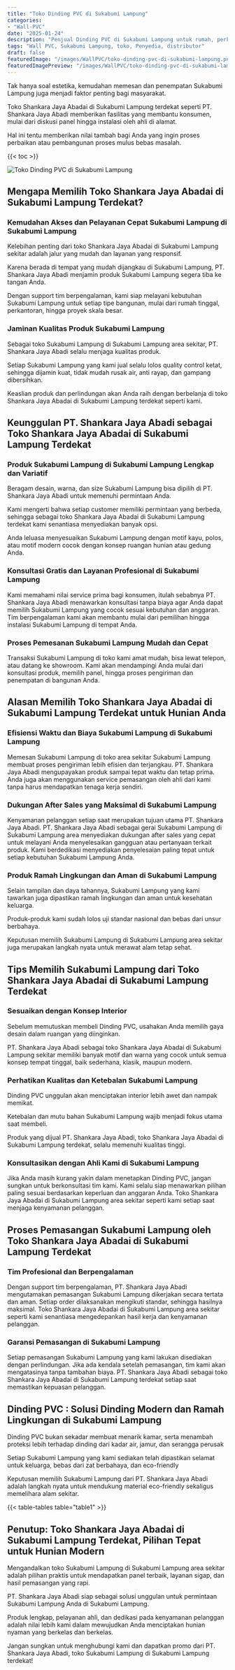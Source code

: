 ```yaml
---
title: "Toko Dinding PVC di Sukabumi Lampung"
categories:
- "Wall-PVC"
date: "2025-01-24"
description: "Penjual Dinding PVC di Sukabumi Lampung untuk rumah, perkantoran, serta toko. Produk berkualitas, variasi motif, pilihan warna modern, dengan layanan pemasangan dikerjakan oleh teknisi ahli dan garansi resmi!|Servis penyediaan Dinding PVC di Sukabumi Lampung untuk keperluan hunian, perkantoran, atau gerai, beserta panel unggulan dan penempatan oleh tim berpengalaman dan jaminan resmi.|Alternatif Dinding PVC di Sukabumi Lampung yang terbukti untuk tempat tinggal, kantor, serta toko, bersama panel terbaik dan penempatan ditangani oleh tenaga ahli ahli dan jaminan resmi.|Penjualan Dinding PVC di Sukabumi Lampung bagi hunian, kantor, dan gerai, dengan material terbaik dan pemasangan ditangani oleh teknisi profesional, dilengkapi beserta garansi resmi.}"
tags: "Wall PVC, Sukabumi Lampung, toko, Penyedia, distributor"
draft: false
featuredImage: "/images/WallPVC/toko-dinding-pvc-di-sukabumi-lampung.png"
featuredImagePreview: "/images/WallPVC/toko-dinding-pvc-di-sukabumi-lampung.png"
---
```


Tak hanya soal estetika, kemudahan memesan dan penempatan Sukabumi Lampung juga menjadi faktor penting bagi masyarakat.

Toko Shankara Jaya Abadai di Sukabumi Lampung terdekat seperti PT. Shankara Jaya Abadi memberikan fasilitas yang membantu konsumen, mulai dari diskusi panel hingga instalasi oleh ahli di alamat.

Hal ini tentu memberikan nilai tambah bagi Anda yang ingin proses perbaikan atau pembangunan proses mulus bebas masalah.

{{< toc >}}

![Toko Dinding PVC di Sukabumi Lampung](/images/Wall-PVC/Toko-Dinding-PVC-di-Sukabumi-Lampung.png)

## Mengapa Memilih Toko Shankara Jaya Abadai di Sukabumi Lampung Terdekat?

### Kemudahan Akses dan Pelayanan Cepat Sukabumi Lampung di Sukabumi Lampung

Kelebihan penting dari toko Shankara Jaya Abadai di Sukabumi Lampung sekitar adalah jalur yang mudah dan layanan yang responsif.

Karena berada di tempat yang mudah dijangkau di Sukabumi Lampung, PT. Shankara Jaya Abadi menjamin produk Sukabumi Lampung segera tiba ke tangan Anda.

Dengan support tim berpengalaman, kami siap melayani kebutuhan Sukabumi Lampung untuk setiap tipe bangunan, mulai dari rumah tinggal, perkantoran, hingga proyek skala besar.

### Jaminan Kualitas Produk Sukabumi Lampung

Sebagai toko Sukabumi Lampung di Sukabumi Lampung area sekitar, PT. Shankara Jaya Abadi selalu menjaga kualitas produk.

Setiap Sukabumi Lampung yang kami jual selalu lolos quality control ketat, sehingga dijamin kuat, tidak mudah rusak air, anti rayap, dan gampang dibersihkan.

Keaslian produk dan perlindungan akan Anda raih dengan berbelanja di toko Shankara Jaya Abadai di Sukabumi Lampung terdekat seperti kami.

## Keunggulan PT. Shankara Jaya Abadi sebagai Toko Shankara Jaya Abadai di Sukabumi Lampung Terdekat

### Produk Sukabumi Lampung di Sukabumi Lampung Lengkap dan Variatif

Beragam desain, warna, dan size Sukabumi Lampung bisa dipilih di PT. Shankara Jaya Abadi untuk memenuhi permintaan Anda.

Kami mengerti bahwa setiap customer memiliki permintaan yang berbeda, sehingga sebagai toko Shankara Jaya Abadai di Sukabumi Lampung terdekat kami senantiasa menyediakan banyak opsi.

Anda leluasa menyesuaikan Sukabumi Lampung dengan motif kayu, polos, atau motif modern cocok dengan konsep ruangan hunian atau gedung Anda.

### Konsultasi Gratis dan Layanan Profesional di Sukabumi Lampung

Kami memahami nilai service prima bagi konsumen, itulah sebabnya PT. Shankara Jaya Abadi menawarkan konsultasi tanpa biaya agar Anda dapat memilih Sukabumi Lampung yang cocok sesuai kebutuhan dan anggaran. Tim berpengalaman kami akan membantu mulai dari pemilihan hingga instalasi Sukabumi Lampung di tempat Anda.

### Proses Pemesanan Sukabumi Lampung Mudah dan Cepat

Transaksi Sukabumi Lampung di toko kami amat mudah, bisa lewat telepon, atau datang ke showroom. Kami akan mendampingi Anda mulai dari konsultasi produk, memilih panel, hingga proses pengiriman dan penempatan di bangunan Anda.

## Alasan Memilih Toko Shankara Jaya Abadai di Sukabumi Lampung Terdekat untuk Hunian Anda

### Efisiensi Waktu dan Biaya Sukabumi Lampung di Sukabumi Lampung

Memesan Sukabumi Lampung di toko area sekitar Sukabumi Lampung membuat proses pengiriman lebih efisien dan terjangkau. PT. Shankara Jaya Abadi mengupayakan produk sampai tepat waktu dan tetap prima. Anda juga akan menggunakan service pemasangan oleh ahli dari kami tanpa harus mendapatkan tenaga kerja sendiri.

### Dukungan After Sales yang Maksimal di Sukabumi Lampung

Kenyamanan pelanggan setiap saat merupakan tujuan utama PT. Shankara Jaya Abadi. PT. Shankara Jaya Abadi sebagai gerai Sukabumi Lampung di Sukabumi Lampung area menyediakan dukungan after sales yang cepat untuk melayani Anda menyelesaikan gangguan atau pertanyaan terkait produk. Kami berdedikasi menyediakan penyelesaian paling tepat untuk setiap kebutuhan Sukabumi Lampung Anda.

### Produk Ramah Lingkungan dan Aman di Sukabumi Lampung

Selain tampilan dan daya tahannya, Sukabumi Lampung yang kami tawarkan juga dipastikan ramah lingkungan dan aman untuk kesehatan keluarga.

Produk-produk kami sudah lolos uji standar nasional dan bebas dari unsur berbahaya.

Keputusan memilih Sukabumi Lampung di Sukabumi Lampung area sekitar juga merupakan langkah nyata untuk merawat alam tetap sehat.

## Tips Memilih Sukabumi Lampung dari Toko Shankara Jaya Abadai di Sukabumi Lampung Terdekat

### Sesuaikan dengan Konsep Interior 

Sebelum memutuskan membeli Dinding PVC, usahakan Anda memilih gaya desain dalam ruangan yang diinginkan.

PT. Shankara Jaya Abadi sebagai toko Shankara Jaya Abadai di Sukabumi Lampung sekitar memiliki banyak motif dan warna yang cocok untuk semua konsep tempat tinggal, baik sederhana, klasik, maupun modern.

### Perhatikan Kualitas dan Ketebalan Sukabumi Lampung

 Dinding PVC  unggulan akan menciptakan interior lebih awet dan nampak memikat.

Ketebalan dan mutu bahan Sukabumi Lampung wajib menjadi fokus utama saat membeli.

Produk yang dijual PT. Shankara Jaya Abadi, toko Shankara Jaya Abadai di Sukabumi Lampung terdekat, selalu memenuhi kualitas tinggi.

### Konsultasikan dengan Ahli Kami di Sukabumi Lampung

Jika Anda masih kurang yakin dalam menetapkan Dinding PVC, jangan sungkan untuk berkonsultasi tim kami. Kami selalu siap menawarkan pilihan paling sesuai berdasarkan keperluan dan anggaran Anda. Toko Shankara Jaya Abadai di Sukabumi Lampung area sekitar seperti kami setiap saat menjaga kenyamanan pelanggan.

## Proses Pemasangan Sukabumi Lampung oleh Toko Shankara Jaya Abadai di Sukabumi Lampung Terdekat

### Tim Profesional dan Berpengalaman

Dengan support tim berpengalaman, PT. Shankara Jaya Abadi mengutamakan pemasangan Sukabumi Lampung dikerjakan secara tertata dan aman. Setiap order dilaksanakan mengikuti standar, sehingga hasilnya maksimal. Toko Shankara Jaya Abadai di Sukabumi Lampung area sekitar seperti kami senantiasa mengedepankan hasil kerja dan kenyamanan pelanggan.

### Garansi Pemasangan di Sukabumi Lampung

Setiap pemasangan Sukabumi Lampung yang kami lakukan disediakan dengan perlindungan. Jika ada kendala setelah pemasangan, tim kami akan mengatasinya tanpa tambahan biaya. PT. Shankara Jaya Abadi sebagai toko Shankara Jaya Abadai di Sukabumi Lampung terdekat setiap saat memastikan kepuasan pelanggan.

##  Dinding PVC : Solusi Dinding Modern dan Ramah Lingkungan di Sukabumi Lampung

 Dinding PVC  bukan sekadar membuat menarik kamar, serta menambah proteksi lebih terhadap dinding dari kadar air, jamur, dan serangga perusak

Setiap Sukabumi Lampung yang kami sediakan telah dipastikan selamat untuk keluarga, bebas dari zat berbahaya, dan eco-friendly

Keputusan memilih Sukabumi Lampung dari PT. Shankara Jaya Abadi adalah langkah nyata untuk mendukung material eco-friendly sekaligus memelihara alam sekitar.

{{< table-tables table="table1" >}}

## Penutup: Toko Shankara Jaya Abadai di Sukabumi Lampung Terdekat, Pilihan Tepat untuk Hunian Modern

Mengandalkan toko Sukabumi Lampung di Sukabumi Lampung area sekitar adalah pilihan praktis untuk mendapatkan panel terbaik, layanan sigap, dan hasil pemasangan yang rapi.

PT. Shankara Jaya Abadi siap sebagai solusi unggulan untuk permintaan Sukabumi Lampung Anda di Sukabumi Lampung.

Produk lengkap, pelayanan ahli, dan dedikasi pada kenyamanan pelanggan adalah nilai lebih kami dalam mewujudkan Anda menciptakan hunian nyaman yang berkelas dan berkelas.

Jangan sungkan untuk menghubungi kami dan dapatkan promo dari PT. Shankara Jaya Abadi, toko Sukabumi Lampung di Sukabumi Lampung terdekat!
